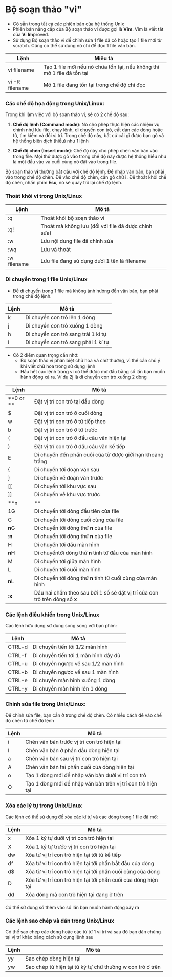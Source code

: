 # Bộ soạn thảo "vi"

- Có sẵn trong tất cả các phiên bản của hệ thống Unix
- Phiên bản nâng cấp của Bộ soạn thảo vi được gọi là **Vim**. Vim là viết tắt của **V**i **Im**proved.
- Sử dụng Bộ soạn thảo vi để chỉnh sửa 1 file đã có hoặc tạo 1 file mới từ scratch. Cũng có thể sử dụng nó chỉ để đọc 1 file văn bản.

|Lệnh| Miêu tả|
|----|--------|
|vi filename|Tạo 1 file mới nếu nó chưa tồn tại, nếu không thì mở 1 file đã tồn tại|
|vi -R filename| Mở 1 file đang tồn tại trong chế độ chỉ đọc|

### Các chế độ họa động trong Unix/Linux:
Trong khi làm việc với bộ soạn thảo vi, sẽ có 2 chế độ sau:

1. **Chế độ lệnh (Command mode)**: Nó cho phép thực hiện các nhiệm vụ chính như lưu file, chạy lệnh, di chuyển con trỏ, cắt dán các dòng hoặc từ, tìm kiếm và đổi vị trí. Trong chế độ này, bất cứ cái gì được bạn gõ và hệ thống biên dịch (hiểu) như 1 lệnh

2. **Chế độ chèn (Insert mode)**: Chế độ này cho phép chèn văn bản vào trong file. Mọi thứ được gõ vào trong chế độ này được hệ thống hiểu như là một đầu vào và cuối cùng nó đặt vào trong file.

Bộ soạn thảo **vi** thường bắt đầu với chế độ lệnh. Để nhập văn bản, bạn phải vào trong chế độ chèn. Để vào chế độ chèn, cần gõ chữ **i**. Để thoát khỏi chế độ chèn, nhấn phím **Esc**, nó sẽ quay trở lại chế độ lệnh.

### Thoát khỏi vi trong Unix/Linux

|Lệnh|Mô tả|
|----|-----|
|:q|Thoát khỏi bộ soạn thảo vi|
|:q!|Thoát mà không lưu (đối với file đã được chỉnh sửa)|
|:w|Lưu nội dung file đã chỉnh sửa|
|:wq|Lưu và thoát|
|:w filename| Lưu file đang sử dụng dưới 1 tên là filename|

### Di chuyển trong 1 file Unix/Linux

- Để di chuyển trong 1 file mà không ảnh hưởng đến văn bản, bạn phải trong chế độ lệnh. 

|Lệnh|Mô tả|
|----|-----|
|k|Di chuyển con trỏ lên 1 dòng|
|j|Di chuyển con trỏ xuống 1 dòng|
|h|Di chuyển con trỏ sang trái 1 kí tự|
|l|Di chuyển con trỏ sang phải 1 kí tự|

- Có 2 điểm quan trọng cần nhớ:
  - Bộ soạn thảo vi phân biệt chữ hoa và chữ thường, vì thế cần chú ý khi viết chữ hoa trong sử dụng lệnh
  - Hầu hết các lệnh trong vi có thể được mở đầu bằng số lần bạn muốn hành động xả ra. Ví dụ 2j là di chuyển con trỏ xuống 2 dòng

|Lệnh   |Mô tả|
|-------|-----|
|**0 or **|Đặt vị trí con trỏ tại đầu dòng|
|$| Đặt vị trí con trỏ ở cuối dòng|
|w|Đặt vị trí con trỏ ở từ tiếp theo|
|b|Đặt vị trí con trỏ ở từ trước|
|(|Đặt vị trí con trỏ ở đầu câu văn hiện tại|
|)|Đặt vị trí con trỏ ở đầu câu văn kế tiếp|
|E|Di chuyển đến phần cuối của từ được giới hạn khoảng trắng|
|{|Di chuyển tới đoạn văn sau|
|}|Di chuyển về đoạn văn trước|
|[[|Di chuyển tới khu vực sau|
|]]|Di chuyển về khu vực trước|
|**n|** | Di chuyển tới cột **n** trong dòng hiện tại|
|1G|Di chuyển tới dòng đầu tiên của file|
|G|Di chuyển tới dòng cuối cùng của file|
|**n**G|Di chuyển tới dòng thứ **n** của file|
|:**n**|Di chuyển tới dòng thứ **n** của file|
|H|Di chuyển tới đầu màn hình|
|**n**H|Di chuyểntới dòng thứ **n** tính từ đầu của màn hình|
|M|Di chuyển tới giữa màn hình|
|L|Di chuyển tới cuối màn hình|
|**n**L|Di chuyển tới dòng thứ **n** tính từ cuối cùng của màn hình|
|:**x**|Dấu hai chấm theo sau bởi 1 số sẽ đặt vị trí của con trỏ trên dòng số **x**|

### Các lệnh điều khiển trong Unix/Linux
Các lệnh hữu dụng sử dụng song song với bạn phím:

|Lệnh   |Mô tả|
|-------|-----|
|CTRL+d|Di chuyển tiến tới 1/2 màn hình|
|CTRL+f|Di chuyển tiến tới 1 màn hình đầy đủ|
|CTRL+u|Di chuyển ngược về sau 1/2 màn hình|
|CTRL+b|Di chuyển ngược về sau 1 màn hình|
|CTRL+e|Di chuyển màn hình xuống 1 dòng|
|CTRL+y|Di chuyển màn hình lên 1 dòng|

### Chỉnh sửa file trong Unix/Linux:

Để chỉnh sửa file, bạn cần ở trong chế độ chèn. Có nhiều cách để vào chế độ chèn từ chế độ lệnh

|Lệnh   |Mô tả|
|-------|-----|
|i|Chèn văn bản trước vị trí con trỏ hiện tại|
|I|Chèn văn bản ở phần đầu dòng hiện tại|
|a|Chèn văn bản sau vị trí con trỏ hiện tại|
|A|Chèn văn bản tại phần cuối của dòng hiện tại|
|o|Tạo 1 dòng mới để nhập văn bản dưới vị trí con trỏ|
|O|Tạo 1 dòng mới để nhập văn bản trên vị trí con trỏ hiện tại|

### Xóa các lý tự trong Unix/Linux
Các lệnh có thể sử dụng để xóa các kí tự và các dòng trong 1 file đã mở:

|Lệnh   |Mô tả|
|-------|-----|
|x|Xóa 1 ký tự dưới vị trí con trỏ hiện tại|
|X|Xóa 1 ký tự trước vị trí con trỏ hiện tại|
|dw|Xóa từ vị trí con trỏ hiện tại tới từ kế tiếp|
|d^|Xóa từ vị trí con trỏ hiện tại tới phần bắt đầu của dòng|
|d$|Xóa từ vị trí con trỏ hiện tại tới phần cuối cùng của dòng|
|D|Xóa từ vị trí con trỏ hiện tại tới phần cuối của dòng hiện tại|
|dd|Xóa dòng mà con trỏ hiện tại đang ở trên|

Có thể sử dụng số thêm vào số lần bạn muốn hành động xảy ra

### Các lệnh sao chép và dán trong Unix/Linux

Có thể sao chép các dòng hoặc các từ từ 1 vị trí và sau đó bạn dán chúng tại vị trí khác bằng cách sử dụng lệnh sau

|Lệnh   |Mô tả|
|-------|-----|
|yy|Sao chép dòng hiện tại|
|yw|Sao chép từ hiện tại từ ký tự chữ thường w con trỏ ở trên

